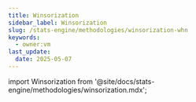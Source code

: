 ```yaml
---
title: Winsorization
sidebar_label: Winsorization
slug: /stats-engine/methodologies/winsorization-whn
keywords:
  - owner:vm
last_update:
  date: 2025-05-07
---
```

import Winsorization from '@site/docs/stats-engine/methodologies/winsorization.mdx';

<Winsorization />